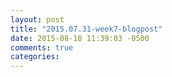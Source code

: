 ```yaml
---
layout: post
title: "2015.07.31-week7-blogpost"
date: 2015-08-18 11:39:03 -0500
comments: true
categories: 
---
```

